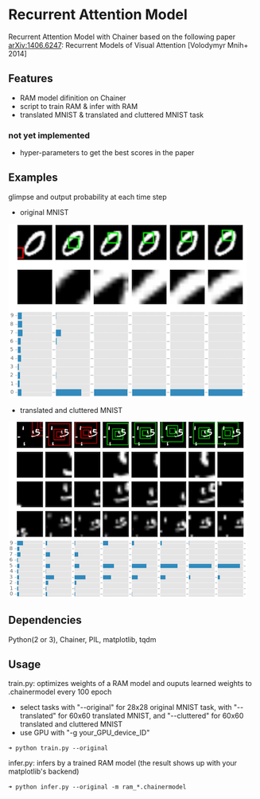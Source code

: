 # Recurrent Attention Model

Recurrent Attention Model with Chainer based on the following paper  
[arXiv:1406.6247](http://arxiv.org/abs/1406.6247): Recurrent Models of Visual Attention [Volodymyr Mnih+ 2014]  

## Features  

* RAM model difinition on Chainer  
* script to train RAM & infer with RAM 
* translated MNIST & translated and cluttered MNIST task

### not yet implemented  

* hyper-parameters to get the best scores in the paper  

## Examples  

glimpse and output probability at each time step  

* original MNIST  

![examples on original MNIST](figures/figure_original.png)  

* translated and cluttered MNIST  

![examples on translated & cluttered MNIST](figures/figure_cluttered.png)  

## Dependencies  
Python(2 or 3), Chainer, PIL, matplotlib, tqdm  

## Usage  
train.py: optimizes weights of a RAM model and ouputs learned weights to .chainermodel every 100 epoch

* select tasks with "--original" for 28x28 original MNIST task, with "--translated" for 60x60 translated MNIST, and "--cluttered" for 60x60 translated and cluttered MNIST
* use GPU with "-g your_GPU_device_ID"

```shellsession
➜ python train.py --original  
```

infer.py: infers by a trained RAM model (the result shows up with your matplotlib's backend)  

```shellsession
➜ python infer.py --original -m ram_*.chainermodel  
```
